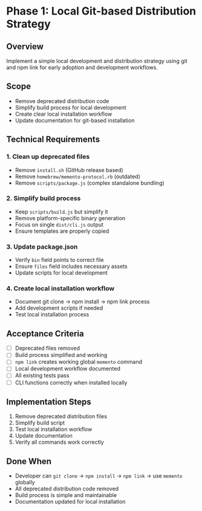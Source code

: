 # Phase 1: Local Git-based Distribution Strategy

## Overview
Implement a simple local development and distribution strategy using git and npm link for early adoption and development workflows.

## Scope
- Remove deprecated distribution code
- Simplify build process for local development
- Create clear local installation workflow
- Update documentation for git-based installation

## Technical Requirements

### 1. Clean up deprecated files
- Remove `install.sh` (GitHub release based)
- Remove `homebrew/memento-protocol.rb` (outdated)
- Remove `scripts/package.js` (complex standalone bundling)

### 2. Simplify build process
- Keep `scripts/build.js` but simplify it
- Remove platform-specific binary generation
- Focus on single `dist/cli.js` output
- Ensure templates are properly copied

### 3. Update package.json
- Verify `bin` field points to correct file
- Ensure `files` field includes necessary assets
- Update scripts for local development

### 4. Create local installation workflow
- Document git clone → npm install → npm link process
- Add development scripts if needed
- Test local installation process

## Acceptance Criteria
- [ ] Deprecated files removed
- [ ] Build process simplified and working
- [ ] `npm link` creates working global `memento` command
- [ ] Local development workflow documented
- [ ] All existing tests pass
- [ ] CLI functions correctly when installed locally

## Implementation Steps
1. Remove deprecated distribution files
2. Simplify build script
3. Test local installation workflow
4. Update documentation
5. Verify all commands work correctly

## Done When
- Developer can `git clone` → `npm install` → `npm link` → use `memento` globally
- All deprecated distribution code removed
- Build process is simple and maintainable
- Documentation updated for local installation